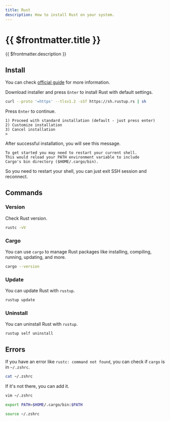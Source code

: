 ```yaml
---
title: Rust
description: How to install Rust on your system.
---
```


# {{ $frontmatter.title }}

{{ $frontmatter.description }}

## Install

You can check [official guide](https://www.rust-lang.org/tools/install) for more information.

Download installer and press `Enter` to install Rust with default settings.

```sh
curl --proto '=https' --tlsv1.2 -sSf https://sh.rustup.rs | sh
```

Press `Enter` to continue.

```sh:output
1) Proceed with standard installation (default - just press enter)
2) Customize installation
3) Cancel installation
>
```

After successful installation, you will see this message.

```sh:output
To get started you may need to restart your current shell.
This would reload your PATH environment variable to include
Cargo's bin directory ($HOME/.cargo/bin).
```

So you need to restart your shell, you can just exit SSH session and reconnect.

## Commands

### Version

Check Rust version.

```sh
rustc -vV
```

### Cargo

You can use `cargo` to manage Rust packages like installing, compiling, running, updating, and more.

```sh
cargo --version
```

### Update

You can update Rust with `rustup`.

```sh
rustup update
```

### Uninstall

You can uninstall Rust with `rustup`.

```sh
rustup self uninstall
```

## Errors

If you have an error like `rustc: command not found`, you can check if `cargo` is in `~/.zshrc`.

```sh
cat ~/.zshrc
```

If it's not there, you can add it.

```sh
vim ~/.zshrc
```

```sh [~/.zshrc]
export PATH=$HOME/.cargo/bin:$PATH
```

```sh
source ~/.zshrc
```
